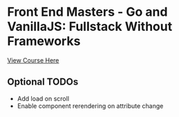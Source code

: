 # Front End Masters -  Go and VanillaJS: Fullstack Without Frameworks

[View Course Here](https://frontendmasters.com/courses/vanilla-js-go/loading-state-component/)

## Optional TODOs

 - Add load on scroll
 - Enable component rerendering on attribute change
